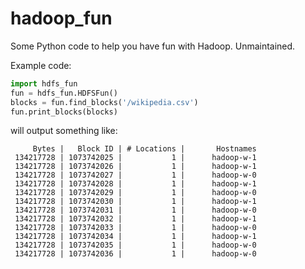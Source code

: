 hadoop_fun
==========

Some Python code to help you have fun with Hadoop. Unmaintained.

Example code:

```python
import hdfs_fun
fun = hdfs_fun.HDFSFun()
blocks = fun.find_blocks('/wikipedia.csv')
fun.print_blocks(blocks)
```

will output something like:

```
     Bytes |   Block ID | # Locations |       Hostnames
 134217728 | 1073742025 |           1 |      hadoop-w-1
 134217728 | 1073742026 |           1 |      hadoop-w-1
 134217728 | 1073742027 |           1 |      hadoop-w-0
 134217728 | 1073742028 |           1 |      hadoop-w-1
 134217728 | 1073742029 |           1 |      hadoop-w-0
 134217728 | 1073742030 |           1 |      hadoop-w-1
 134217728 | 1073742031 |           1 |      hadoop-w-0
 134217728 | 1073742032 |           1 |      hadoop-w-1
 134217728 | 1073742033 |           1 |      hadoop-w-0
 134217728 | 1073742034 |           1 |      hadoop-w-1
 134217728 | 1073742035 |           1 |      hadoop-w-0
 134217728 | 1073742036 |           1 |      hadoop-w-0
```
